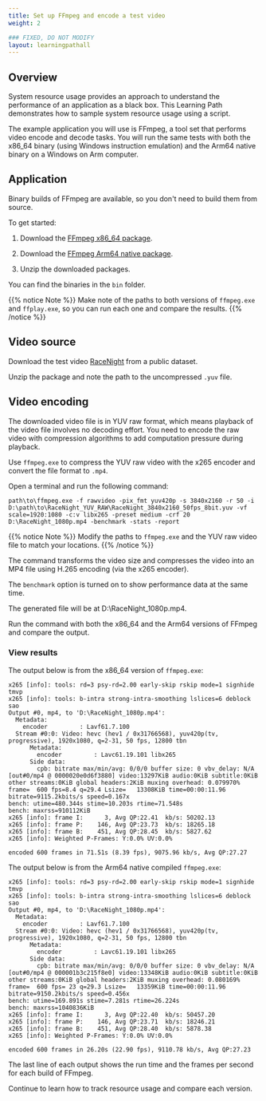 ```yaml
---
title: Set up FFmpeg and encode a test video
weight: 2

### FIXED, DO NOT MODIFY
layout: learningpathall
---
```


## Overview
System resource usage provides an approach to understand the performance of an application as a black box. This Learning Path demonstrates how to sample system resource usage using a script.

The example application you will use is FFmpeg, a tool set that performs video encode and decode tasks. You will run the same tests with both the x86_64 binary (using Windows instruction emulation) and the Arm64 native binary on a Windows on Arm computer.

## Application
Binary builds of FFmpeg are available, so you don't need to build them from source. 

To get started: 

1. Download the [FFmpeg x86_64 package](https://github.com/BtbN/FFmpeg-Builds/releases/download/autobuild-2025-07-31-14-15/ffmpeg-n7.1.1-56-gc2184b65d2-win64-gpl-7.1.zip).

2. Download the [FFmpeg Arm64 native package](https://github.com/BtbN/FFmpeg-Builds/releases/download/autobuild-2025-07-31-14-15/ffmpeg-n7.1.1-56-gc2184b65d2-winarm64-gpl-7.1.zip).

3. Unzip the downloaded packages. 

You can find the binaries in the `bin` folder. 

{{% notice Note %}}
Make note of the paths to both versions of `ffmpeg.exe` and `ffplay.exe`, so you can run each one and compare the results. 
{{% /notice %}}

## Video source
Download the test video [RaceNight](https://ultravideo.fi/video/RaceNight_3840x2160_50fps_420_8bit_YUV_RAW.7z) from a public dataset. 

Unzip the package and note the path to the uncompressed `.yuv` file.

## Video encoding
The downloaded video file is in YUV raw format, which means playback of the video file involves no decoding effort. You need to encode the raw video with compression algorithms to add computation pressure during playback.

Use `ffmpeg.exe` to compress the YUV raw video with the x265 encoder and convert the file format to `.mp4`. 

Open a terminal and run the following command:

```console
path\to\ffmpeg.exe -f rawvideo -pix_fmt yuv420p -s 3840x2160 -r 50 -i D:\path\to\RaceNight_YUV_RAW\RaceNight_3840x2160_50fps_8bit.yuv -vf scale=1920:1080 -c:v libx265 -preset medium -crf 20 D:\RaceNight_1080p.mp4 -benchmark -stats -report
```

{{% notice Note %}}
Modify the paths to `ffmpeg.exe` and the YUV raw video file to match your locations.
{{% /notice %}}

The command transforms the video size and compresses the video into an MP4 file using H.265 encoding (via the x265 encoder). 

The `benchmark` option is turned on to show performance data at the same time. 

The generated file will be at D:\RaceNight_1080p.mp4.

Run the command with both the x86_64 and the Arm64 versions of FFmpeg and compare the output.

### View results

The output below is from the x86_64 version of `ffmpeg.exe`:

```output
x265 [info]: tools: rd=3 psy-rd=2.00 early-skip rskip mode=1 signhide tmvp
x265 [info]: tools: b-intra strong-intra-smoothing lslices=6 deblock sao
Output #0, mp4, to 'D:\RaceNight_1080p.mp4':
  Metadata:
    encoder         : Lavf61.7.100
  Stream #0:0: Video: hevc (hev1 / 0x31766568), yuv420p(tv, progressive), 1920x1080, q=2-31, 50 fps, 12800 tbn
      Metadata:
        encoder         : Lavc61.19.101 libx265
      Side data:
        cpb: bitrate max/min/avg: 0/0/0 buffer size: 0 vbv_delay: N/A
[out#0/mp4 @ 0000020e0d6f3880] video:13297KiB audio:0KiB subtitle:0KiB other streams:0KiB global headers:2KiB muxing overhead: 0.079970%
frame=  600 fps=8.4 q=29.4 Lsize=   13308KiB time=00:00:11.96 bitrate=9115.2kbits/s speed=0.167x
bench: utime=480.344s stime=10.203s rtime=71.548s
bench: maxrss=910112KiB
x265 [info]: frame I:      3, Avg QP:22.41  kb/s: 50202.13
x265 [info]: frame P:    146, Avg QP:23.73  kb/s: 18265.18
x265 [info]: frame B:    451, Avg QP:28.45  kb/s: 5827.62
x265 [info]: Weighted P-Frames: Y:0.0% UV:0.0%

encoded 600 frames in 71.51s (8.39 fps), 9075.96 kb/s, Avg QP:27.27
```

The output below is from the Arm64 native compiled `ffmpeg.exe`:

```output
x265 [info]: tools: rd=3 psy-rd=2.00 early-skip rskip mode=1 signhide tmvp
x265 [info]: tools: b-intra strong-intra-smoothing lslices=6 deblock sao
Output #0, mp4, to 'D:\RaceNight_1080p.mp4':
  Metadata:
    encoder         : Lavf61.7.100
  Stream #0:0: Video: hevc (hev1 / 0x31766568), yuv420p(tv, progressive), 1920x1080, q=2-31, 50 fps, 12800 tbn
      Metadata:
        encoder         : Lavc61.19.101 libx265
      Side data:
        cpb: bitrate max/min/avg: 0/0/0 buffer size: 0 vbv_delay: N/A
[out#0/mp4 @ 000001b3c215f8e0] video:13348KiB audio:0KiB subtitle:0KiB other streams:0KiB global headers:2KiB muxing overhead: 0.080169%
frame=  600 fps= 23 q=29.3 Lsize=   13359KiB time=00:00:11.96 bitrate=9150.2kbits/s speed=0.456x
bench: utime=169.891s stime=7.281s rtime=26.224s
bench: maxrss=1040836KiB
x265 [info]: frame I:      3, Avg QP:22.40  kb/s: 50457.20
x265 [info]: frame P:    146, Avg QP:23.71  kb/s: 18246.21
x265 [info]: frame B:    451, Avg QP:28.40  kb/s: 5878.38
x265 [info]: Weighted P-Frames: Y:0.0% UV:0.0%

encoded 600 frames in 26.20s (22.90 fps), 9110.78 kb/s, Avg QP:27.23
```

The last line of each output shows the run time and the frames per second for each build of FFmpeg. 

Continue to learn how to track resource usage and compare each version.